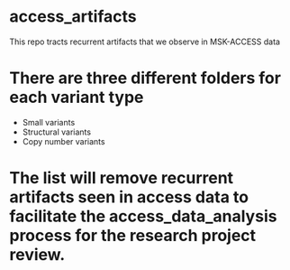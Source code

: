 # access_artifacts
This repo tracts recurrent artifacts that we observe in MSK-ACCESS data

# There are three different folders for each variant type
- Small variants
- Structural variants
- Copy number variants

# The list will remove recurrent artifacts seen in access data to facilitate the access_data_analysis process for the research project review.